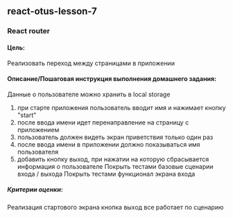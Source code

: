 ## react-otus-lesson-7

### React router

#### Цель:
Реализовать переход между страницами в приложении

#### Описание/Пошаговая инструкция выполнения домашнего задания:
Данные о пользователе можно хранить в local storage  
1. при старте приложения пользователь вводит имя и нажимает кнопку "start"  
2. после ввода имени идет перенаправление на страницу с приложением  
3. пользователь должен видеть экран приветствия только один раз  
4. после ввода имени в приложении должно показываться имя пользователя  
5. добавить кнопку выход, при нажатии на которую сбрасывается информация о пользователе Покрыть тестами базовые сценарии входа / выхода Покрыть тестами функционал экрана входа  

##### Критерии оценки:
Реализация стартового экрана
кнопка выход
все работает по сценарию
